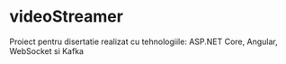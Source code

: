 # videoStreamer
Proiect pentru disertatie realizat cu tehnologiile: ASP.NET Core, Angular, WebSocket si Kafka
